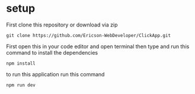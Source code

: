 # setup 

First clone this repository or download via zip

```
git clone https://github.com/Ericson-WebDeveloper/ClickApp.git
```

First open this in your code editor and open terminal then type and run this command to install the dependencies

```
npm install
```


to run this application run this command

```
npm run dev
```
